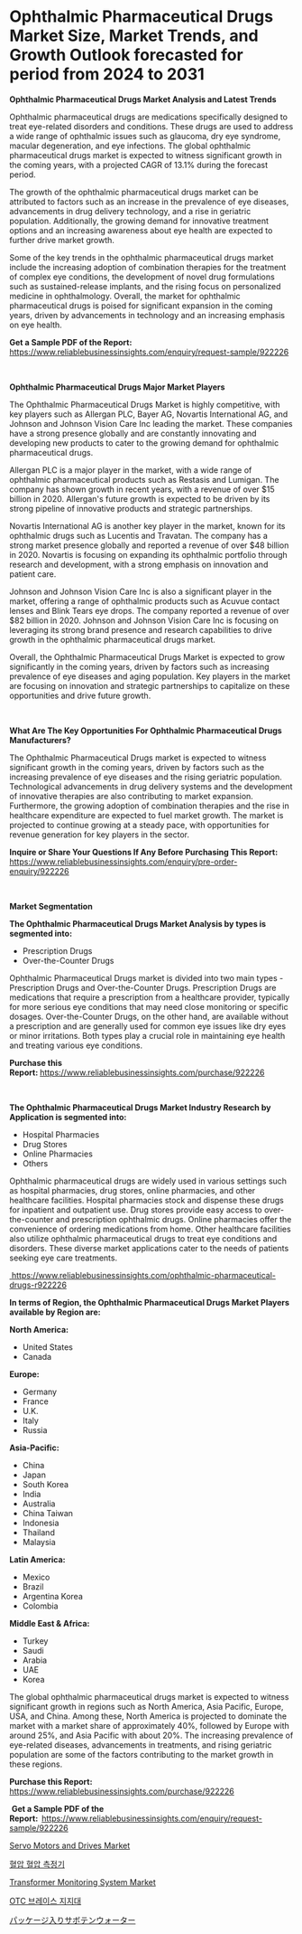 <p><h1>Ophthalmic Pharmaceutical Drugs Market Size, Market Trends, and Growth Outlook forecasted for period from 2024 to 2031</h1></p><p><strong>Ophthalmic Pharmaceutical Drugs Market Analysis and Latest Trends</strong></p>
<p><p>Ophthalmic pharmaceutical drugs are medications specifically designed to treat eye-related disorders and conditions. These drugs are used to address a wide range of ophthalmic issues such as glaucoma, dry eye syndrome, macular degeneration, and eye infections. The global ophthalmic pharmaceutical drugs market is expected to witness significant growth in the coming years, with a projected CAGR of 13.1% during the forecast period.</p><p>The growth of the ophthalmic pharmaceutical drugs market can be attributed to factors such as an increase in the prevalence of eye diseases, advancements in drug delivery technology, and a rise in geriatric population. Additionally, the growing demand for innovative treatment options and an increasing awareness about eye health are expected to further drive market growth.</p><p>Some of the key trends in the ophthalmic pharmaceutical drugs market include the increasing adoption of combination therapies for the treatment of complex eye conditions, the development of novel drug formulations such as sustained-release implants, and the rising focus on personalized medicine in ophthalmology. Overall, the market for ophthalmic pharmaceutical drugs is poised for significant expansion in the coming years, driven by advancements in technology and an increasing emphasis on eye health.</p></p>
<p><strong>Get a Sample PDF of the Report:&nbsp;</strong> <a href="https://www.reliablebusinessinsights.com/enquiry/request-sample/922226">https://www.reliablebusinessinsights.com/enquiry/request-sample/922226</a></p>
<p>&nbsp;</p>
<p><strong>Ophthalmic Pharmaceutical Drugs Major Market Players</strong></p>
<p><p>The Ophthalmic Pharmaceutical Drugs Market is highly competitive, with key players such as Allergan PLC, Bayer AG, Novartis International AG, and Johnson and Johnson Vision Care Inc leading the market. These companies have a strong presence globally and are constantly innovating and developing new products to cater to the growing demand for ophthalmic pharmaceutical drugs.</p><p>Allergan PLC is a major player in the market, with a wide range of ophthalmic pharmaceutical products such as Restasis and Lumigan. The company has shown growth in recent years, with a revenue of over $15 billion in 2020. Allergan's future growth is expected to be driven by its strong pipeline of innovative products and strategic partnerships.</p><p>Novartis International AG is another key player in the market, known for its ophthalmic drugs such as Lucentis and Travatan. The company has a strong market presence globally and reported a revenue of over $48 billion in 2020. Novartis is focusing on expanding its ophthalmic portfolio through research and development, with a strong emphasis on innovation and patient care.</p><p>Johnson and Johnson Vision Care Inc is also a significant player in the market, offering a range of ophthalmic products such as Acuvue contact lenses and Blink Tears eye drops. The company reported a revenue of over $82 billion in 2020. Johnson and Johnson Vision Care Inc is focusing on leveraging its strong brand presence and research capabilities to drive growth in the ophthalmic pharmaceutical drugs market.</p><p>Overall, the Ophthalmic Pharmaceutical Drugs Market is expected to grow significantly in the coming years, driven by factors such as increasing prevalence of eye diseases and aging population. Key players in the market are focusing on innovation and strategic partnerships to capitalize on these opportunities and drive future growth.</p></p>
<p>&nbsp;</p>
<p><strong>What Are The Key Opportunities For Ophthalmic Pharmaceutical Drugs Manufacturers?</strong></p>
<p><p>The Ophthalmic Pharmaceutical Drugs market is expected to witness significant growth in the coming years, driven by factors such as the increasing prevalence of eye diseases and the rising geriatric population. Technological advancements in drug delivery systems and the development of innovative therapies are also contributing to market expansion. Furthermore, the growing adoption of combination therapies and the rise in healthcare expenditure are expected to fuel market growth. The market is projected to continue growing at a steady pace, with opportunities for revenue generation for key players in the sector.</p></p>
<p><strong>Inquire or Share Your Questions If Any Before Purchasing This Report:</strong> <a href="https://www.reliablebusinessinsights.com/enquiry/pre-order-enquiry/922226">https://www.reliablebusinessinsights.com/enquiry/pre-order-enquiry/922226</a></p>
<p>&nbsp;</p>
<p><strong>Market Segmentation</strong></p>
<p><strong>The Ophthalmic Pharmaceutical Drugs Market Analysis by types is segmented into:</strong></p>
<p><ul><li>Prescription Drugs</li><li>Over-the-Counter Drugs</li></ul></p>
<p><p>Ophthalmic Pharmaceutical Drugs market is divided into two main types - Prescription Drugs and Over-the-Counter Drugs. Prescription Drugs are medications that require a prescription from a healthcare provider, typically for more serious eye conditions that may need close monitoring or specific dosages. Over-the-Counter Drugs, on the other hand, are available without a prescription and are generally used for common eye issues like dry eyes or minor irritations. Both types play a crucial role in maintaining eye health and treating various eye conditions.</p></p>
<p><strong>Purchase this Report:&nbsp;</strong><a href="https://www.reliablebusinessinsights.com/purchase/922226">https://www.reliablebusinessinsights.com/purchase/922226</a></p>
<p>&nbsp;</p>
<p><strong>The Ophthalmic Pharmaceutical Drugs Market Industry Research by Application is segmented into:</strong></p>
<p><ul><li>Hospital Pharmacies</li><li>Drug Stores</li><li>Online Pharmacies</li><li>Others</li></ul></p>
<p><p>Ophthalmic pharmaceutical drugs are widely used in various settings such as hospital pharmacies, drug stores, online pharmacies, and other healthcare facilities. Hospital pharmacies stock and dispense these drugs for inpatient and outpatient use. Drug stores provide easy access to over-the-counter and prescription ophthalmic drugs. Online pharmacies offer the convenience of ordering medications from home. Other healthcare facilities also utilize ophthalmic pharmaceutical drugs to treat eye conditions and disorders. These diverse market applications cater to the needs of patients seeking eye care treatments.</p></p>
<p><a href="https://www.reliablebusinessinsights.com/ophthalmic-pharmaceutical-drugs-r922226">&nbsp;https://www.reliablebusinessinsights.com/ophthalmic-pharmaceutical-drugs-r922226</a></p>
<p><strong>In terms of Region, the Ophthalmic Pharmaceutical Drugs Market Players available by Region are:</strong></p>
<p>
    <p> <strong> North America: </strong>
        <ul>
            <li>United States</li>
            <li>Canada</li>
        </ul>
        </p> 
    <p> <strong> Europe: </strong>
        <ul>
            <li>Germany</li>
            <li>France</li>
            <li>U.K.</li>
            <li>Italy</li>
            <li>Russia</li>
        </ul>
        </p> 
    <p> <strong> Asia-Pacific: </strong>
        <ul>
            <li>China</li>
            <li>Japan</li>
            <li>South Korea</li>
            <li>India</li>
            <li>Australia</li>
            <li>China Taiwan</li>
            <li>Indonesia</li>
            <li>Thailand</li>
            <li>Malaysia</li>
        </ul>
        </p> 
    <p> <strong> Latin America: </strong>
        <ul>
            <li>Mexico</li>
            <li>Brazil</li>
            <li>Argentina Korea</li>
            <li>Colombia</li>
        </ul>
        </p> 
    <p> <strong> Middle East & Africa: </strong>
        <ul>
            <li>Turkey</li>
            <li>Saudi</li>
            <li>Arabia</li>
            <li>UAE</li>
            <li>Korea</li>
        </ul>
    </p>
    </p>
<p><p>The global ophthalmic pharmaceutical drugs market is expected to witness significant growth in regions such as North America, Asia Pacific, Europe, USA, and China. Among these, North America is projected to dominate the market with a market share of approximately 40%, followed by Europe with around 25%, and Asia Pacific with about 20%. The increasing prevalence of eye-related diseases, advancements in treatments, and rising geriatric population are some of the factors contributing to the market growth in these regions.</p></p>
<p><strong>Purchase this Report: </strong><a href="https://www.reliablebusinessinsights.com/purchase/922226">https://www.reliablebusinessinsights.com/purchase/922226</a></p>
<p>&nbsp;<strong>Get a Sample PDF of the Report:&nbsp;&nbsp;</strong><a href="https://www.reliablebusinessinsights.com/enquiry/request-sample/922226">https://www.reliablebusinessinsights.com/enquiry/request-sample/922226</a></p>
<p><strong></strong></p>
<p><p><a href="https://github.com/lylyparadise/Market-Research-Report-List-4/blob/main/servo-motors-and-drives-market.md">Servo Motors and Drives Market</a></p><p><a href="https://github.com/puputanisa684/Market-Research-Report-List-1/blob/main/3445084179438.md">혈압 혈압 측정기</a></p><p><a href="https://github.com/GroverBarry/Market-Research-Report-List-6/blob/main/transformer-monitoring-system-market.md">Transformer Monitoring System Market</a></p><p><a href="https://github.com/naiemislamrayan2/Market-Research-Report-List-1/blob/main/3612407179437.md">OTC 브레이스 지지대</a></p><p><a href="https://github.com/AhmadMann1950/Market-Research-Report-List-1/blob/main/6350017166248.md">パッケージ入りサボテンウォーター</a></p></p>